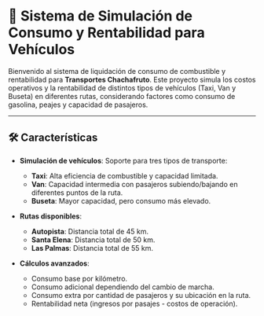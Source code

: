 # 🚗 Sistema de Simulación de Consumo y Rentabilidad para Vehículos 

Bienvenido al sistema de liquidación de consumo de combustible y rentabilidad para **Transportes Chachafruto**. Este proyecto simula los costos operativos y la rentabilidad de distintos tipos de vehículos (Taxi, Van y Buseta) en diferentes rutas, considerando factores como consumo de gasolina, peajes y capacidad de pasajeros.

---

## 🛠️ Características

- **Simulación de vehículos**: Soporte para tres tipos de transporte:
  - **Taxi**: Alta eficiencia de combustible y capacidad limitada.
  - **Van**: Capacidad intermedia con pasajeros subiendo/bajando en diferentes puntos de la ruta.
  - **Buseta**: Mayor capacidad, pero consumo más elevado.
  
- **Rutas disponibles**:
  - **Autopista**: Distancia total de 45 km.
  - **Santa Elena**: Distancia total de 50 km.
  - **Las Palmas**: Distancia total de 55 km.

- **Cálculos avanzados**:
  - Consumo base por kilómetro.
  - Consumo adicional dependiendo del cambio de marcha.
  - Consumo extra por cantidad de pasajeros y su ubicación en la ruta.
  - Rentabilidad neta (ingresos por pasajes - costos de operación).
